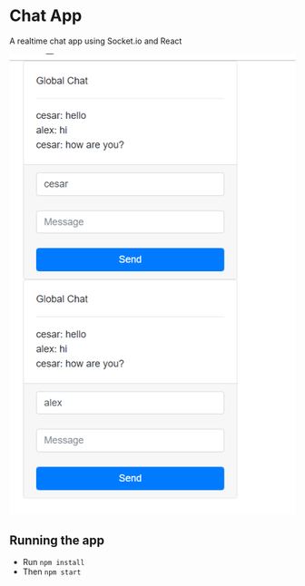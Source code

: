 # Chat App

A realtime chat app using Socket.io and React

![app](./app.PNG)

## Running the app

- Run `npm install`
- Then `npm start`